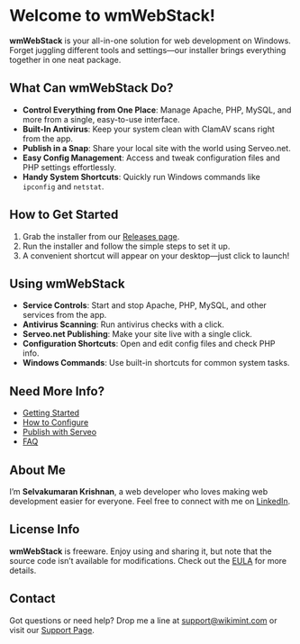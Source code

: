 # Welcome to wmWebStack!

**wmWebStack** is your all-in-one solution for web development on Windows. Forget juggling different tools and settings—our installer brings everything together in one neat package.

## What Can wmWebStack Do?

- **Control Everything from One Place**: Manage Apache, PHP, MySQL, and more from a single, easy-to-use interface.
- **Built-In Antivirus**: Keep your system clean with ClamAV scans right from the app.
- **Publish in a Snap**: Share your local site with the world using Serveo.net.
- **Easy Config Management**: Access and tweak configuration files and PHP settings effortlessly.
- **Handy System Shortcuts**: Quickly run Windows commands like `ipconfig` and `netstat`.

## How to Get Started

1. Grab the installer from our [Releases page](https://github.com/wikimint/wmWebStack/releases).
2. Run the installer and follow the simple steps to set it up.
3. A convenient shortcut will appear on your desktop—just click to launch!

## Using wmWebStack

- **Service Controls**: Start and stop Apache, PHP, MySQL, and other services from the app.
- **Antivirus Scanning**: Run antivirus checks with a click.
- **Serveo.net Publishing**: Make your site live with a single click.
- **Configuration Shortcuts**: Open and edit config files and check PHP info.
- **Windows Commands**: Use built-in shortcuts for common system tasks.

## Need More Info?

- [Getting Started](https://webstack.wikimint.com/docs/getting-started.md)
- [How to Configure](https://webstack.wikimint.com/docs/configuration.md)
- [Publish with Serveo](https://webstack.wikimint.com/docs/serveo.md)
- [FAQ](https://webstack.wikimint.com/docs/faq.md)

## About Me

I’m **Selvakumaran Krishnan**, a web developer who loves making web development easier for everyone. Feel free to connect with me on [LinkedIn](https://www.linkedin.com/in/selvakumaran-krishnan).

## License Info

**wmWebStack** is freeware. Enjoy using and sharing it, but note that the source code isn’t available for modifications. Check out the [EULA](https://webstack.wikimint.com/eula.md) for more details.

## Contact

Got questions or need help? Drop me a line at [support@wikimint.com](mailto:support@wikimint.com) or visit our [Support Page](https://webstack.wikimint.com/p/contact.html).

